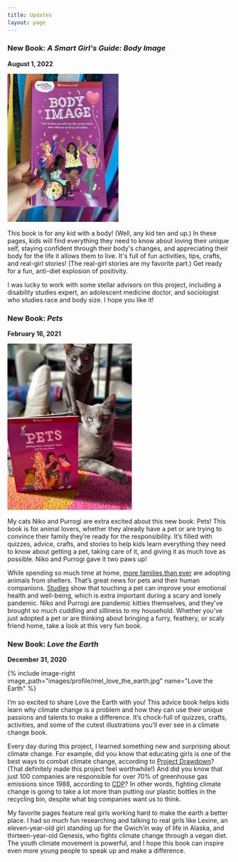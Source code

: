 ```yaml
---
title: Updates
layout: page
---
```


### New Book: _A Smart Girl's Guide: Body Image_

**August 1, 2022**

<img src="images/profile/body_image.jpg" alt="Body image" class="image-right " style="width: 250px;">


This book is for any kid with a body! (Well, any kid ten and up.) In these pages, kids will find everything they need to know about loving their unique self, staying confident through their body's changes, and appreciating their body for the life it allows them to live. It's full of fun activities, tips, crafts, and real-girl stories! (The real-girl stories are my favorite part.) Get ready for a fun, anti-diet explosion of positivity. 

I was lucky to work with some stellar advisors on this project, including a disability studies expert, an adolescent medicine doctor, and sociologist who studies race and body size. I hope you like it!

### New Book: _Pets_

**February 16, 2021**

<img src="images/profile/niko_rogi_pets.png" alt="Pets" class="image-left " style="width:280px;">

My cats Niko and Purrogi are extra excited about this new book: Pets! This book is for animal lovers, whether they already have a pet or are trying to convince their family they’re ready for the responsibility. It’s filled with quizzes, advice, crafts, and stories to help kids learn everything they need to know about getting a pet, taking care of it, and giving it as much love as possible. Niko and Purrogi gave it two paws up!

While spending so much time at home, [more families than ever](https://www.usatoday.com/story/money/2020/09/02/dog-adoption-covid-19-creates-a-thriving-business-for-dogs/5680569002/) are adopting animals from shelters. That’s great news for pets and their human companions. [Studies](https://www.npr.org/2020/11/11/933754536/pet-adoptions-bring-some-joy-during-coronavirus-pandemic) show that touching a pet can improve your emotional health and well-being, which is extra important during a scary and lonely pandemic. Niko and Purrogi are pandemic kitties themselves, and they’ve brought so much cuddling and silliness to my household. Whether you’ve just adopted a pet or are thinking about bringing a furry, feathery, or scaly friend home, take a look at this very fun book. 


### New Book: _Love the Earth_

**December 31, 2020**

{% include image-right image_path="images/profile/mel_love_the_earth.jpg" name="Love the Earth" %}

I’m so excited to share Love the Earth with you! This advice book helps kids learn why climate change is a problem and how they can use their unique passions and talents to make a difference. It’s chock-full of quizzes, crafts, activities, and some of the cutest illustrations you’ll ever see in a climate change book.

Every day during this project, I learned something new and surprising about climate change. For example, did you know that educating girls is one of the best ways to combat climate change, according to [Project Drawdown](https://drawdown.org/solutions/health-and-education)? (That definitely made this project feel worthwhile!) And did you know that just 100 companies are responsible for over 70% of greenhouse gas emissions since 1988, according to [CDP](https://www.cdp.net/en/articles/media/new-report-shows-just-100-companies-are-source-of-over-70-of-emissions)? In other words, fighting climate change is going to take a lot more than putting our plastic bottles in the recycling bin, despite what big companies want us to think.

My favorite pages feature real girls working hard to make the earth a better place. I had so much fun researching and talking to real girls like Lexine, an eleven-year-old girl standing up for the Gwich’in way of life in Alaska, and thirteen-year-old Genesis, who fights climate change through a vegan diet. The youth climate movement is powerful, and I hope this book can inspire even more young people to speak up and make a difference. 